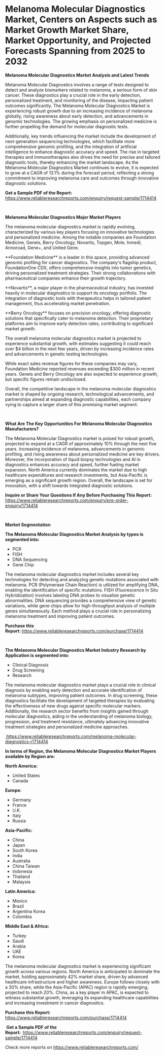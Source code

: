<p><h1>Melanoma Molecular Diagnostics Market, Centers on Aspects such as Market Growth Market Share, Market Opportunity, and Projected Forecasts Spanning from 2025 to 2032</h1></p><p><strong>Melanoma Molecular Diagnostics Market Analysis and Latest Trends</strong></p>
<p><p>Melanoma Molecular Diagnostics involves a range of tests designed to detect and analyze biomarkers related to melanoma, a serious form of skin cancer. These diagnostics play a crucial role in the early detection, personalized treatment, and monitoring of the disease, impacting patient outcomes significantly. The Melanoma Molecular Diagnostics Market is experiencing robust growth due to an increasing incidence of melanoma globally, rising awareness about early detection, and advancements in genomic technologies. The growing emphasis on personalized medicine is further propelling the demand for molecular diagnostic tests.</p><p>Additionally, key trends influencing the market include the development of next-generation sequencing technologies, which facilitate more comprehensive genomic profiling, and the integration of artificial intelligence to enhance diagnostic accuracy and speed. The rise in targeted therapies and immunotherapies also drives the need for precise and tailored diagnostic tools, thereby enhancing the market landscape. As the Melanoma Molecular Diagnostics Market continues to evolve, it is expected to grow at a CAGR of 13.1% during the forecast period, reflecting a strong commitment to improving melanoma care and outcomes through innovative diagnostic solutions.</p></p>
<p><strong>Get a Sample PDF of the Report:&nbsp;</strong> <a href="https://www.reliableresearchreports.com/enquiry/request-sample/1714414?utm_campaign=3086&utm_medium=2&utm_source=Github&utm_content=ia&utm_term=28032025&utm_id=melanoma-molecular-diagnostics">https://www.reliableresearchreports.com/enquiry/request-sample/1714414</a></p>
<p>&nbsp;</p>
<p><strong>Melanoma Molecular Diagnostics Major Market Players</strong></p>
<p><p>The melanoma molecular diagnostics market is rapidly evolving, characterized by various key players focusing on innovative technologies and personalized medicine. Among the notable companies are Foundation Medicine, Geneis, Berry Oncology, Novartis, Topgen, Mole, Inmedi, Annoroad, Gene+, and United Gene.</p><p>**Foundation Medicine** is a leader in this space, providing advanced genomic profiling for cancer diagnostics. The company's flagship product, FoundationOne CDX, offers comprehensive insights into tumor genetics, driving personalized treatment strategies. Their strong collaborations with pharmaceutical companies enhance their growth trajectory.</p><p>**Novartis**, a major player in the pharmaceutical industry, has invested heavily in molecular diagnostics to support its oncology portfolio. The integration of diagnostic tools with therapeutics helps in tailored patient management, thus accelerating market penetration.</p><p>**Berry Oncology** focuses on precision oncology, offering diagnostic solutions that specifically cater to melanoma detection. Their proprietary platforms aim to improve early detection rates, contributing to significant market growth.</p><p>The overall melanoma molecular diagnostics market is projected to experience substantial growth, with estimates suggesting it could reach over $4 billion in the next few years, driven by increasing incidence rates and advancements in genetic testing technologies.</p><p>While exact sales revenue figures for these companies may vary, Foundation Medicine reported revenues exceeding $300 million in recent years. Geneis and Berry Oncology are also expected to experience growth, but specific figures remain undisclosed.</p><p>Overall, the competitive landscape in the melanoma molecular diagnostics market is shaped by ongoing research, technological advancements, and partnerships aimed at expanding diagnostic capabilities, each company vying to capture a larger share of this promising market segment.</p></p>
<p>&nbsp;</p>
<p><strong>What Are The Key Opportunities For Melanoma Molecular Diagnostics Manufacturers?</strong></p>
<p><p>The Melanoma Molecular Diagnostics market is poised for robust growth, projected to expand at a CAGR of approximately 10% through the next five years. Increasing incidence of melanoma, advancements in genomic profiling, and rising awareness about personalized medicine are key drivers. Moreover, the incorporation of liquid biopsy technologies and AI in diagnostics enhances accuracy and speed, further fueling market expansion. North America currently dominates the market due to high healthcare expenditures and research investments, but Asia-Pacific is emerging as a significant growth region. Overall, the landscape is set for innovation, with a shift towards integrated diagnostic solutions.</p></p>
<p><strong>Inquire or Share Your Questions If Any Before Purchasing This Report:</strong> <a href="https://www.reliableresearchreports.com/enquiry/pre-order-enquiry/1714414?utm_campaign=3086&utm_medium=2&utm_source=Github&utm_content=ia&utm_term=28032025&utm_id=melanoma-molecular-diagnostics">https://www.reliableresearchreports.com/enquiry/pre-order-enquiry/1714414</a></p>
<p>&nbsp;</p>
<p><strong>Market Segmentation</strong></p>
<p><strong>The Melanoma Molecular Diagnostics Market Analysis by types is segmented into:</strong></p>
<p><ul><li>PCR</li><li>FISH</li><li>DNA Sequencing</li><li>Gene Chip</li></ul></p>
<p><p>The melanoma molecular diagnostics market includes several key technologies for detecting and analyzing genetic mutations associated with melanoma. PCR (Polymerase Chain Reaction) is utilized for amplifying DNA, enabling the identification of specific mutations. FISH (Fluorescence In Situ Hybridization) involves labeling DNA probes to visualize genetic abnormalities. DNA sequencing provides a comprehensive view of genetic variations, while gene chips allow for high-throughput analysis of multiple genes simultaneously. Each method plays a crucial role in personalizing melanoma treatment and improving patient outcomes.</p></p>
<p><strong>Purchase this Report:&nbsp;</strong><a href="https://www.reliableresearchreports.com/purchase/1714414?utm_campaign=3086&utm_medium=2&utm_source=Github&utm_content=ia&utm_term=28032025&utm_id=melanoma-molecular-diagnostics">https://www.reliableresearchreports.com/purchase/1714414</a></p>
<p>&nbsp;</p>
<p><strong>The Melanoma Molecular Diagnostics Market Industry Research by Application is segmented into:</strong></p>
<p><ul><li>Clinical Diagnosis</li><li>Drug Screening</li><li>Research</li></ul></p>
<p><p>The melanoma molecular diagnostics market plays a crucial role in clinical diagnosis by enabling early detection and accurate identification of melanoma subtypes, improving patient outcomes. In drug screening, these diagnostics facilitate the development of targeted therapies by evaluating the effectiveness of new drugs against specific molecular markers. Additionally, the research sector benefits from insights gained through molecular diagnostics, aiding in the understanding of melanoma biology, progression, and treatment resistance, ultimately advancing innovative treatment strategies and personalized medicine approaches.</p></p>
<p><a href="https://www.reliableresearchreports.com/melanoma-molecular-diagnostics-r1714414?utm_campaign=3086&utm_medium=2&utm_source=Github&utm_content=ia&utm_term=28032025&utm_id=melanoma-molecular-diagnostics">&nbsp;https://www.reliableresearchreports.com/melanoma-molecular-diagnostics-r1714414</a></p>
<p><strong>In terms of Region, the Melanoma Molecular Diagnostics Market Players available by Region are:</strong></p>
<p>
    <p> <strong> North America: </strong>
        <ul>
            <li>United States</li>
            <li>Canada</li>
        </ul>
        </p> 
    <p> <strong> Europe: </strong>
        <ul>
            <li>Germany</li>
            <li>France</li>
            <li>U.K.</li>
            <li>Italy</li>
            <li>Russia</li>
        </ul>
        </p> 
    <p> <strong> Asia-Pacific: </strong>
        <ul>
            <li>China</li>
            <li>Japan</li>
            <li>South Korea</li>
            <li>India</li>
            <li>Australia</li>
            <li>China Taiwan</li>
            <li>Indonesia</li>
            <li>Thailand</li>
            <li>Malaysia</li>
        </ul>
        </p> 
    <p> <strong> Latin America: </strong>
        <ul>
            <li>Mexico</li>
            <li>Brazil</li>
            <li>Argentina Korea</li>
            <li>Colombia</li>
        </ul>
        </p> 
    <p> <strong> Middle East & Africa: </strong>
        <ul>
            <li>Turkey</li>
            <li>Saudi</li>
            <li>Arabia</li>
            <li>UAE</li>
            <li>Korea</li>
        </ul>
    </p>
    </p>
<p><p>The melanoma molecular diagnostics market is experiencing significant growth across various regions. North America is anticipated to dominate the market, holding approximately 42% market share, driven by advanced healthcare infrastructure and higher awareness. Europe follows closely with a 30% share, while the Asia-Pacific (APAC) region is rapidly emerging, projected to reach 20%. China, as a key player in APAC, is expected to witness substantial growth, leveraging its expanding healthcare capabilities and increasing investment in cancer diagnostics.</p></p>
<p><strong>Purchase this Report: </strong><a href="https://www.reliableresearchreports.com/purchase/1714414?utm_campaign=3086&utm_medium=2&utm_source=Github&utm_content=ia&utm_term=28032025&utm_id=melanoma-molecular-diagnostics">https://www.reliableresearchreports.com/purchase/1714414</a></p>
<p>&nbsp;<strong>Get a Sample PDF of the Report:&nbsp;&nbsp;</strong><a href="https://www.reliableresearchreports.com/enquiry/request-sample/1714414?utm_campaign=3086&utm_medium=2&utm_source=Github&utm_content=ia&utm_term=28032025&utm_id=melanoma-molecular-diagnostics">https://www.reliableresearchreports.com/enquiry/request-sample/1714414</a></p>
<p><strong></strong></p>
<p>Check more reports on <a href="https://www.reliableresearchreports.com/?utm_campaign=3086&utm_medium=2&utm_source=Github&utm_content=ia&utm_term=28032025&utm_id=melanoma-molecular-diagnostics">https://www.reliableresearchreports.com/</a></p>